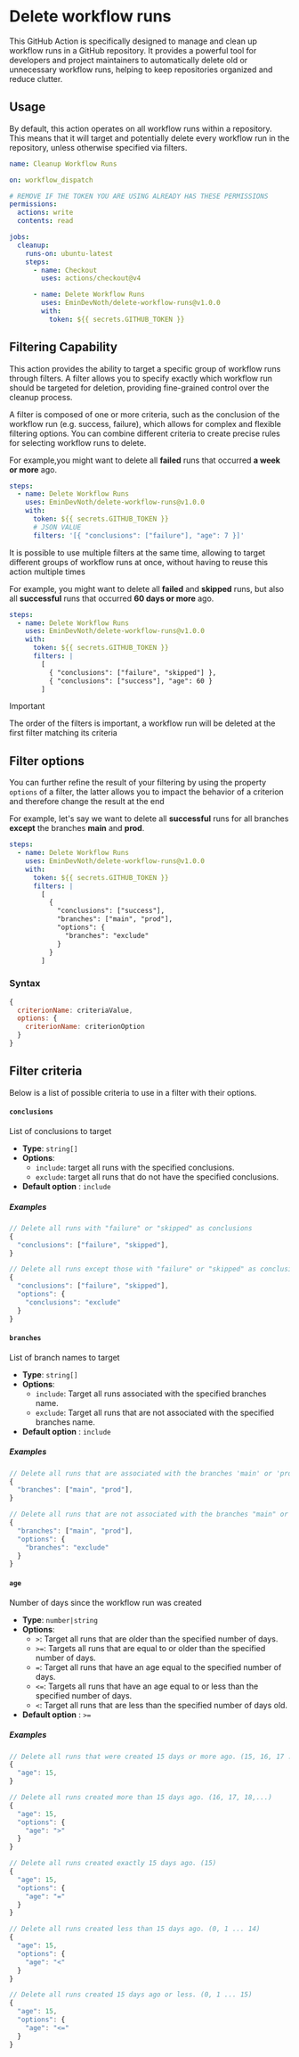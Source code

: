 # Delete workflow runs

This GitHub Action is specifically designed to manage and clean up workflow runs
in a GitHub repository. It provides a powerful tool for developers and project
maintainers to automatically delete old or unnecessary workflow runs, helping to
keep repositories organized and reduce clutter.

## Usage

By default, this action operates on all workflow runs within a repository. This
means that it will target and potentially delete every workflow run in the
repository, unless otherwise specified via filters.

```yml
name: Cleanup Workflow Runs

on: workflow_dispatch

# REMOVE IF THE TOKEN YOU ARE USING ALREADY HAS THESE PERMISSIONS
permissions:
  actions: write
  contents: read

jobs:
  cleanup:
    runs-on: ubuntu-latest
    steps:
      - name: Checkout
        uses: actions/checkout@v4

      - name: Delete Workflow Runs
        uses: EminDevNoth/delete-workflow-runs@v1.0.0
        with:
          token: ${{ secrets.GITHUB_TOKEN }}
```

## Filtering Capability

This action provides the ability to target a specific group of workflow runs
through filters. A filter allows you to specify exactly which workflow run
should be targeted for deletion, providing fine-grained control over the cleanup
process.

A filter is composed of one or more criteria, such as the conclusion of the
workflow run (e.g. success, failure), which allows for complex and flexible
filtering options. You can combine different criteria to create precise rules
for selecting workflow runs to delete.

For example,you might want to delete all **failed** runs that occurred **a week
or more** ago.

```yml
steps:
  - name: Delete Workflow Runs
    uses: EminDevNoth/delete-workflow-runs@v1.0.0
    with:
      token: ${{ secrets.GITHUB_TOKEN }}
      # JSON VALUE
      filters: '[{ "conclusions": ["failure"], "age": 7 }]'
```

It is possible to use multiple filters at the same time, allowing to target
different groups of workflow runs at once, without having to reuse this action
multiple times

For example, you might want to delete all **failed** and **skipped** runs, but
also all **successful** runs that occurred **60 days or more** ago.

```yml
steps:
  - name: Delete Workflow Runs
    uses: EminDevNoth/delete-workflow-runs@v1.0.0
    with:
      token: ${{ secrets.GITHUB_TOKEN }}
      filters: |
        [
          { "conclusions": ["failure", "skipped"] },
          { "conclusions": ["success"], "age": 60 }
        ]
```

> [!IMPORTANT]
>
> The order of the filters is important, a workflow run will be deleted at the
> first filter matching its criteria

## Filter options

You can further refine the result of your filtering by using the property
`options` of a filter, the latter allows you to impact the behavior of a
criterion and therefore change the result at the end

For example, let's say we want to delete all **successful** runs for all
branches **except** the branches **main** and **prod**.

```yml
steps:
  - name: Delete Workflow Runs
    uses: EminDevNoth/delete-workflow-runs@v1.0.0
    with:
      token: ${{ secrets.GITHUB_TOKEN }}
      filters: |
        [
          {
            "conclusions": ["success"],
            "branches": ["main", "prod"],
            "options": {
              "branches": "exclude"
            }
          }
        ]
```

### Syntax

```js
{
  criterionName: criteriaValue,
  options: {
    criterionName: criterionOption
  }
}
```

## Filter criteria

Below is a list of possible criteria to use in a filter with their options.

#### `conclusions`

List of conclusions to target

- **Type**: `string[]`
- **Options**:
  - `include`: target all runs with the specified conclusions.
  - `exclude`: target all runs that do not have the specified conclusions.
- **Default option** : `include`

##### Examples

```js
// Delete all runs with "failure" or "skipped" as conclusions
{
  "conclusions": ["failure", "skipped"],
}

// Delete all runs except those with "failure" or "skipped" as conclusions
{
  "conclusions": ["failure", "skipped"],
  "options": {
    "conclusions": "exclude"
  }
}
```

#### `branches`

List of branch names to target

- **Type**: `string[]`
- **Options**:
  - `include`: Target all runs associated with the specified branches name.
  - `exclude`: Target all runs that are not associated with the specified
    branches name.
- **Default option** : `include`

##### Examples

```js
// Delete all runs that are associated with the branches 'main' or 'prod'
{
  "branches": ["main", "prod"],
}

// Delete all runs that are not associated with the branches "main" or "prod"
{
  "branches": ["main", "prod"],
  "options": {
    "branches": "exclude"
  }
}
```

#### `age`

Number of days since the workflow run was created

- **Type**: `number|string`
- **Options**:
  - `>`: Target all runs that are older than the specified number of days.
  - `>=`: Targets all runs that are equal to or older than the specified number
    of days.
  - `=`: Target all runs that have an age equal to the specified number of days.
  - `<=`: Targets all runs that have an age equal to or less than the specified
    number of days.
  - `<`: Target all runs that are less than the specified number of days old.
- **Default option** : `>=`

##### Examples

```js
// Delete all runs that were created 15 days or more ago. (15, 16, 17 ...)
{
  "age": 15,
}

// Delete all runs created more than 15 days ago. (16, 17, 18,...)
{
  "age": 15,
  "options": {
    "age": ">"
  }
}

// Delete all runs created exactly 15 days ago. (15)
{
  "age": 15,
  "options": {
    "age": "="
  }
}

// Delete all runs created less than 15 days ago. (0, 1 ... 14)
{
  "age": 15,
  "options": {
    "age": "<"
  }
}

// Delete all runs created 15 days ago or less. (0, 1 ... 15)
{
  "age": 15,
  "options": {
    "age": "<="
  }
}
```
